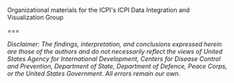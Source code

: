 Organizational materials for the ICPI's ICPI Data Integration and Visualization Group


===  

*Disclaimer: The findings, interpretation, and conclusions expressed herein are those of the authors and do not necessarily reflect the views of United States Agency for International Development, Centers for Disease Control and Prevention, Department of State, Department of Defence, Peace Corps, or the United States Government. All errors remain our own.*  
